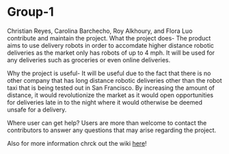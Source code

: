 # Group-1

Christian Reyes, Carolina Barchecho, Roy Alkhoury, and Flora Luo contribute and maintain the project.
What the project does-
The product aims to use delivery robots in order to accomdate higher distance robotic deliveries as the market only has robots of up to 4 mph. It will be used for any deliveries such as groceries or even online deliveries.

Why the project is useful-
It will be useful due to the fact that there is no other company that has long distance robotic deliveries other than the robot taxi that is being tested out in San Francisco. By increasing the amount of distance, it would revolutionize the market as it would open opportunities for deliveries late in to the night where it would otherwise be deemed unsafe for a delivery.

Where user can get help?
Users are more than welcome to contact the contributors to answer any questions that may arise regarding the project. 

Also for more information chrck out the wiki [here](https://github.com/creyes60/Group-1-/wiki)!
